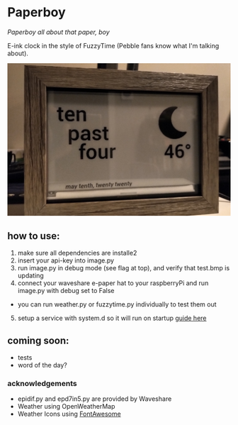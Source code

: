 # Paperboy

*Paperboy all about that paper, boy*

E-ink clock in the style of FuzzyTime (Pebble fans know what I'm talking about).

![paperboy](./images/paperboy.png)

## how to use:

1. make sure all dependencies are installe2
2. insert your api-key into image.py
3. run image.py in debug mode (see flag at top), and verify that test.bmp is updating
4. connect your waveshare e-paper hat to your raspberryPi and run image.py with debug set to False
- you can run weather.py or fuzzytime.py individually to test them out
5. setup a service with system.d so it will run on startup [guide here](https://www.raspberrypi.org/documentation/linux/usage/systemd.md)

## coming soon:
- tests
- word of the day?


### acknowledgements

- epidif.py and epd7in5.py are provided by Waveshare
- Weather using OpenWeatherMap
- Weather Icons using [FontAwesome](https://fontawesome.com/)
